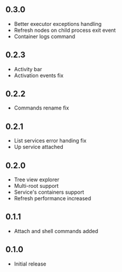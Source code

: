 ## 0.3.0

- Better executor exceptions handling
- Refresh nodes on child process exit event
- Container logs command

## 0.2.3

- Activity bar
- Activation events fix

## 0.2.2

- Commands rename fix

## 0.2.1

- List services error handing fix
- Up service attached

## 0.2.0

- Tree view explorer
- Multi-root support
- Service's containers support
- Refresh performance increased

## 0.1.1

- Attach and shell commands added

## 0.1.0
- Initial release